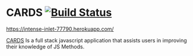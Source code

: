 # CARDS [![Build Status](https://api.travis-ci.org/NickFoden/cards.svg?branch=master)](https://travis-ci.org/NickFoden/cards)

https://intense-inlet-77790.herokuapp.com/

[CARDS](https://intense-inlet-77790.herokuapp.com/) Is a full stack javascript application that assists users in improving their knowledge of JS Methods. 